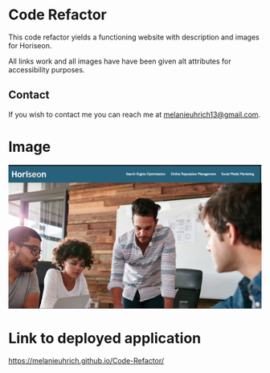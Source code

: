# Code Refactor

This code refactor yields a functioning website with description and images for Horiseon. 

All links work and all images have have been given alt attributes for accessibility purposes.

## Contact 

If you wish to contact me you can reach me at melanieuhrich13@gmail.com. 

# Image 

![Screenstot](./Assets/images/img.png "Assignment Screenshot")

# Link to deployed application 

https://melanieuhrich.github.io/Code-Refactor/